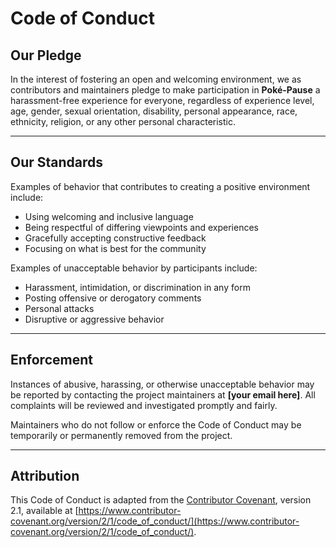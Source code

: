 # Code of Conduct

## Our Pledge

In the interest of fostering an open and welcoming environment, we as contributors and maintainers pledge to make participation in **Poké-Pause** a harassment-free experience for everyone, regardless of experience level, age, gender, sexual orientation, disability, personal appearance, race, ethnicity, religion, or any other personal characteristic.  

---

## Our Standards

Examples of behavior that contributes to creating a positive environment include:

- Using welcoming and inclusive language  
- Being respectful of differing viewpoints and experiences  
- Gracefully accepting constructive feedback  
- Focusing on what is best for the community  

Examples of unacceptable behavior by participants include:

- Harassment, intimidation, or discrimination in any form  
- Posting offensive or derogatory comments  
- Personal attacks  
- Disruptive or aggressive behavior  

---

## Enforcement

Instances of abusive, harassing, or otherwise unacceptable behavior may be reported by contacting the project maintainers at **[your email here]**. All complaints will be reviewed and investigated promptly and fairly.  

Maintainers who do not follow or enforce the Code of Conduct may be temporarily or permanently removed from the project.  

---

## Attribution

This Code of Conduct is adapted from the [Contributor Covenant](https://www.contributor-covenant.org), version 2.1, available at [https://www.contributor-covenant.org/version/2/1/code_of_conduct/](https://www.contributor-covenant.org/version/2/1/code_of_conduct/).
